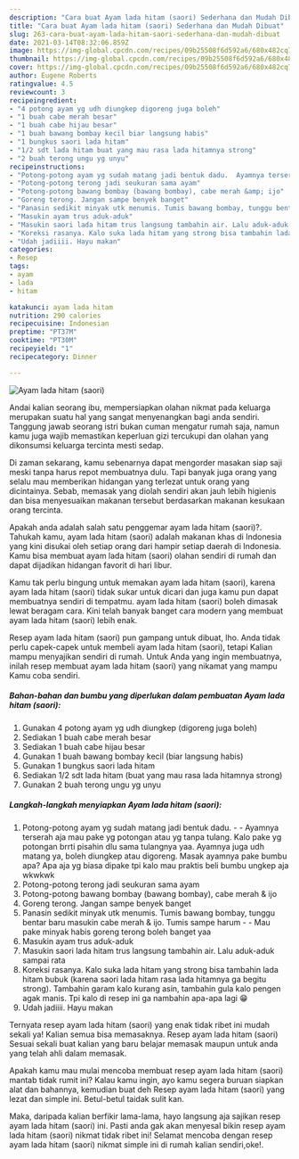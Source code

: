 ```yaml
---
description: "Cara buat Ayam lada hitam (saori) Sederhana dan Mudah Dibuat"
title: "Cara buat Ayam lada hitam (saori) Sederhana dan Mudah Dibuat"
slug: 263-cara-buat-ayam-lada-hitam-saori-sederhana-dan-mudah-dibuat
date: 2021-03-14T08:32:06.859Z
image: https://img-global.cpcdn.com/recipes/09b25508f6d592a6/680x482cq70/ayam-lada-hitam-saori-foto-resep-utama.jpg
thumbnail: https://img-global.cpcdn.com/recipes/09b25508f6d592a6/680x482cq70/ayam-lada-hitam-saori-foto-resep-utama.jpg
cover: https://img-global.cpcdn.com/recipes/09b25508f6d592a6/680x482cq70/ayam-lada-hitam-saori-foto-resep-utama.jpg
author: Eugene Roberts
ratingvalue: 4.5
reviewcount: 3
recipeingredient:
- "4 potong ayam yg udh diungkep digoreng juga boleh"
- "1 buah cabe merah besar"
- "1 buah cabe hijau besar"
- "1 buah bawang bombay kecil biar langsung habis"
- "1 bungkus saori lada hitam"
- "1/2 sdt lada hitam buat yang mau rasa lada hitamnya strong"
- "2 buah terong ungu yg unyu"
recipeinstructions:
- "Potong-potong ayam yg sudah matang jadi bentuk dadu.  Ayamnya terserah aja mau pake yg potongan atau yg tanpa tulang. Kalo pake yg potongan brrti pisahin dlu sama tulangnya yaa. Ayamnya juga udh matang ya, boleh diungkep atau digoreng. Masak ayamnya pake bumbu apa? Apa aja yg biasa dipake tpi kalo mau praktis beli bumbu ungkep aja wkwkwk"
- "Potong-potong terong jadi seukuran sama ayam"
- "Potong-potong bawang bombay (bawang bombay), cabe merah &amp; ijo"
- "Goreng terong. Jangan sampe benyek banget"
- "Panasin sedikit minyak utk menumis. Tumis bawang bombay, tunggu bentar baru masukin cabe merah &amp; ijo. Tumis sampe harum  Mau pake minyak habis goreng terong boleh banget yaa"
- "Masukin ayam trus aduk-aduk"
- "Masukin saori lada hitam trus langsung tambahin air. Lalu aduk-aduk sampai rata"
- "Koreksi rasanya. Kalo suka lada hitam yang strong bisa tambahin lada hitam bubuk (karena saori lada hitam rasa lada hitamnya ga begitu strong). Tambahin garam kalo kurang asin, tambahin gula kalo pengen agak manis. Tpi kalo di resep ini ga nambahin apa-apa lagi 😁"
- "Udah jadiiii. Hayu makan"
categories:
- Resep
tags:
- ayam
- lada
- hitam

katakunci: ayam lada hitam 
nutrition: 290 calories
recipecuisine: Indonesian
preptime: "PT37M"
cooktime: "PT30M"
recipeyield: "1"
recipecategory: Dinner

---
```



![Ayam lada hitam (saori)](https://img-global.cpcdn.com/recipes/09b25508f6d592a6/680x482cq70/ayam-lada-hitam-saori-foto-resep-utama.jpg)

Andai kalian seorang ibu, mempersiapkan olahan nikmat pada keluarga merupakan suatu hal yang sangat menyenangkan bagi anda sendiri. Tanggung jawab seorang istri bukan cuman mengatur rumah saja, namun kamu juga wajib memastikan keperluan gizi tercukupi dan olahan yang dikonsumsi keluarga tercinta mesti sedap.

Di zaman  sekarang, kamu sebenarnya dapat mengorder masakan siap saji meski tanpa harus repot membuatnya dulu. Tapi banyak juga orang yang selalu mau memberikan hidangan yang terlezat untuk orang yang dicintainya. Sebab, memasak yang diolah sendiri akan jauh lebih higienis dan bisa menyesuaikan makanan tersebut berdasarkan makanan kesukaan orang tercinta. 



Apakah anda adalah salah satu penggemar ayam lada hitam (saori)?. Tahukah kamu, ayam lada hitam (saori) adalah makanan khas di Indonesia yang kini disukai oleh setiap orang dari hampir setiap daerah di Indonesia. Kamu bisa membuat ayam lada hitam (saori) olahan sendiri di rumah dan dapat dijadikan hidangan favorit di hari libur.

Kamu tak perlu bingung untuk memakan ayam lada hitam (saori), karena ayam lada hitam (saori) tidak sukar untuk dicari dan juga kamu pun dapat membuatnya sendiri di tempatmu. ayam lada hitam (saori) boleh dimasak lewat beragam cara. Kini telah banyak banget cara modern yang membuat ayam lada hitam (saori) lebih enak.

Resep ayam lada hitam (saori) pun gampang untuk dibuat, lho. Anda tidak perlu capek-capek untuk membeli ayam lada hitam (saori), tetapi Kalian mampu menyajikan sendiri di rumah. Untuk Anda yang ingin membuatnya, inilah resep membuat ayam lada hitam (saori) yang nikamat yang mampu Kamu coba sendiri.

<!--inarticleads1-->

##### Bahan-bahan dan bumbu yang diperlukan dalam pembuatan Ayam lada hitam (saori):

1. Gunakan 4 potong ayam yg udh diungkep (digoreng juga boleh)
1. Sediakan 1 buah cabe merah besar
1. Sediakan 1 buah cabe hijau besar
1. Gunakan 1 buah bawang bombay kecil (biar langsung habis)
1. Gunakan 1 bungkus saori lada hitam
1. Sediakan 1/2 sdt lada hitam (buat yang mau rasa lada hitamnya strong)
1. Gunakan 2 buah terong ungu yg unyu




<!--inarticleads2-->

##### Langkah-langkah menyiapkan Ayam lada hitam (saori):

1. Potong-potong ayam yg sudah matang jadi bentuk dadu. -  - Ayamnya terserah aja mau pake yg potongan atau yg tanpa tulang. Kalo pake yg potongan brrti pisahin dlu sama tulangnya yaa. Ayamnya juga udh matang ya, boleh diungkep atau digoreng. Masak ayamnya pake bumbu apa? Apa aja yg biasa dipake tpi kalo mau praktis beli bumbu ungkep aja wkwkwk
1. Potong-potong terong jadi seukuran sama ayam
1. Potong-potong bawang bombay (bawang bombay), cabe merah &amp; ijo
1. Goreng terong. Jangan sampe benyek banget
1. Panasin sedikit minyak utk menumis. Tumis bawang bombay, tunggu bentar baru masukin cabe merah &amp; ijo. Tumis sampe harum -  - Mau pake minyak habis goreng terong boleh banget yaa
1. Masukin ayam trus aduk-aduk
1. Masukin saori lada hitam trus langsung tambahin air. Lalu aduk-aduk sampai rata
1. Koreksi rasanya. Kalo suka lada hitam yang strong bisa tambahin lada hitam bubuk (karena saori lada hitam rasa lada hitamnya ga begitu strong). Tambahin garam kalo kurang asin, tambahin gula kalo pengen agak manis. Tpi kalo di resep ini ga nambahin apa-apa lagi 😁
1. Udah jadiiii. Hayu makan




Ternyata resep ayam lada hitam (saori) yang enak tidak ribet ini mudah sekali ya! Kalian semua bisa memasaknya. Resep ayam lada hitam (saori) Sesuai sekali buat kalian yang baru belajar memasak maupun untuk anda yang telah ahli dalam memasak.

Apakah kamu mau mulai mencoba membuat resep ayam lada hitam (saori) mantab tidak rumit ini? Kalau kamu ingin, ayo kamu segera buruan siapkan alat dan bahannya, kemudian buat deh Resep ayam lada hitam (saori) yang lezat dan simple ini. Betul-betul taidak sulit kan. 

Maka, daripada kalian berfikir lama-lama, hayo langsung aja sajikan resep ayam lada hitam (saori) ini. Pasti anda gak akan menyesal bikin resep ayam lada hitam (saori) nikmat tidak ribet ini! Selamat mencoba dengan resep ayam lada hitam (saori) nikmat simple ini di rumah kalian sendiri,oke!.

